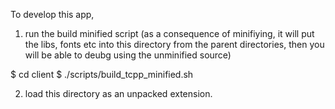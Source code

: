 To develop this app,

1. run the build minified script (as a consequence of minifiying, it will put the libs, fonts etc into this directory from the parent directories, then you will be able to deubg using the unminified source)

 $ cd client
 $ ./scripts/build_tcpp_minified.sh 
 
2. load this directory as an unpacked extension.
